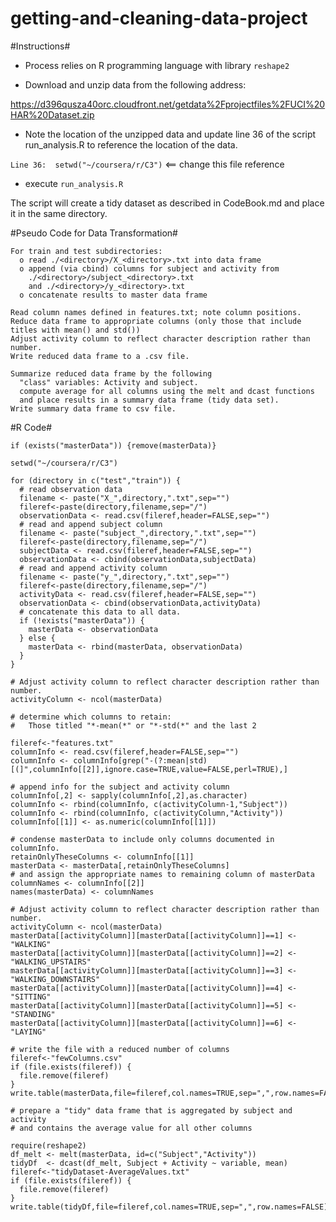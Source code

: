# getting-and-cleaning-data-project

#Instructions#

* Process relies on R programming language with library `reshape2` 

* Download and unzip data from the following address:

https://d396qusza40orc.cloudfront.net/getdata%2Fprojectfiles%2FUCI%20HAR%20Dataset.zip

* Note the location of the unzipped data and update line 36 of the script run_analysis.R to reference the location of the data.

`Line 36:  setwd("~/coursera/r/C3")`  <== change this file reference

* execute `run_analysis.R`

The script will create a tidy dataset as described in CodeBook.md and place it in the same directory.

#Pseudo Code for Data Transformation#

    For train and test subdirectories:
      o read ./<directory>/X_<directory>.txt into data frame
      o append (via cbind) columns for subject and activity from 
        ./<directory>/subject_<directory>.txt 
        and ./<directory>/y_<directory>.txt
      o concatenate results to master data frame
      
    Read column names defined in features.txt; note column positions.
    Reduce data frame to appropriate columns (only those that include titles with mean() and std()) 
    Adjust activity column to reflect character description rather than number.
    Write reduced data frame to a .csv file.
    
    Summarize reduced data frame by the following 
      "class" variables: Activity and subject.
      compute average for all columns using the melt and dcast functions
      and place results in a summary data frame (tidy data set).
    Write summary data frame to csv file.

#R Code#

    if (exists("masterData")) {remove(masterData)}
        
    setwd("~/coursera/r/C3")
    
    for (directory in c("test","train")) {
      # read observation data
      filename <- paste("X_",directory,".txt",sep="")
      fileref<-paste(directory,filename,sep="/")
      observationData <- read.csv(fileref,header=FALSE,sep="")
      # read and append subject column
      filename <- paste("subject_",directory,".txt",sep="")
      fileref<-paste(directory,filename,sep="/")
      subjectData <- read.csv(fileref,header=FALSE,sep="")
      observationData <- cbind(observationData,subjectData)
      # read and append activity column
      filename <- paste("y_",directory,".txt",sep="")
      fileref<-paste(directory,filename,sep="/")
      activityData <- read.csv(fileref,header=FALSE,sep="")
      observationData <- cbind(observationData,activityData)
      # concatenate this data to all data.
      if (!exists("masterData")) {
        masterData <- observationData
      } else {
        masterData <- rbind(masterData, observationData)
      }
    }
    
    # Adjust activity column to reflect character description rather than number.
    activityColumn <- ncol(masterData)
    
    # determine which columns to retain:
    #   Those titled "*-mean(*" or "*-std(*" and the last 2
    
    fileref<-"features.txt"
    columnInfo <- read.csv(fileref,header=FALSE,sep="")
    columnInfo <- columnInfo[grep("-(?:mean|std)[(]",columnInfo[[2]],ignore.case=TRUE,value=FALSE,perl=TRUE),]
    
    # append info for the subject and activity column
    columnInfo[,2] <- sapply(columnInfo[,2],as.character)
    columnInfo <- rbind(columnInfo, c(activityColumn-1,"Subject"))
    columnInfo <- rbind(columnInfo, c(activityColumn,"Activity"))
    columnInfo[[1]] <- as.numeric(columnInfo[[1]])
    
    # condense masterData to include only columns documented in columnInfo.
    retainOnlyTheseColumns <- columnInfo[[1]]
    masterData <- masterData[,retainOnlyTheseColumns]
    # and assign the appropriate names to remaining column of masterData
    columnNames <- columnInfo[[2]]
    names(masterData) <- columnNames
    
    # Adjust activity column to reflect character description rather than number.
    activityColumn <- ncol(masterData)
    masterData[[activityColumn]][masterData[[activityColumn]]==1] <- "WALKING"
    masterData[[activityColumn]][masterData[[activityColumn]]==2] <- "WALKING_UPSTAIRS"
    masterData[[activityColumn]][masterData[[activityColumn]]==3] <- "WALKING_DOWNSTAIRS"
    masterData[[activityColumn]][masterData[[activityColumn]]==4] <- "SITTING"
    masterData[[activityColumn]][masterData[[activityColumn]]==5] <- "STANDING"
    masterData[[activityColumn]][masterData[[activityColumn]]==6] <- "LAYING"
    
    # write the file with a reduced number of columns
    fileref<-"fewColumns.csv"
    if (file.exists(fileref)) {
      file.remove(fileref)
    }
    write.table(masterData,file=fileref,col.names=TRUE,sep=",",row.names=FALSE)
    
    # prepare a "tidy" data frame that is aggregated by subject and activity
    # and contains the average value for all other columns
    
    require(reshape2)
    df_melt <- melt(masterData, id=c("Subject","Activity"))
    tidyDf  <- dcast(df_melt, Subject + Activity ~ variable, mean)
    fileref<-"tidyDataset-AverageValues.txt"
    if (file.exists(fileref)) {
      file.remove(fileref)
    }
    write.table(tidyDf,file=fileref,col.names=TRUE,sep=",",row.names=FALSE)
    
